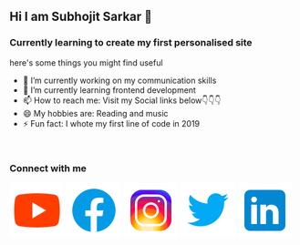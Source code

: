 ## Hi I am Subhojit Sarkar 👋
### Currently learning to create my first personalised site

here's some things you might find useful

- 🔭 I’m currently working on my communication skills
- 🌱 I’m currently learning frontend development
- 📫 How to reach me: Visit my Social links below👇👇👇
- 😄 My hobbies are: Reading and music
- ⚡ Fun fact: I whote my first  line of code in 2019

<br />

### Connect with me


[![website](./youtube.svg)](https://youtube.com/channel/UC89DV3kem4diVew7OcQerdg)
[![website](./facebook.svg)](https://www.facebook.com/profile.php?id=100080230717214)
[![website](./instagram.svg)](https://www.instagram.com/subhojit.sarkar.18/)
[![website](./twitter.svg)](https://twitter.com/subhojit310801)
[![website](./linkedin.svg)](https://www.linkedin.com/in/subhojit-sarkar-109102233)
